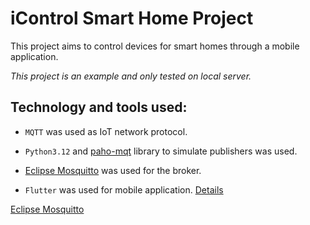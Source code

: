 
# iControl Smart Home Project
This project aims to control devices for smart homes through a mobile application. 

_This project is an example and only tested on local server._

## Technology and tools used:

- `MQTT` was used as IoT network protocol.

- `Python3.12` and <a href= "https://eclipse.dev/paho/files/paho.mqtt.python/html/client.html">paho-mqt</a> library to simulate publishers was used.

- <a href= "https://mosquitto.org/">Eclipse Mosquitto</a> was used for the broker.

- `Flutter` was used for mobile application. [Details]('icontrol/README.md')

<a href= "https://mosquitto.org/">Eclipse Mosquitto</a>
